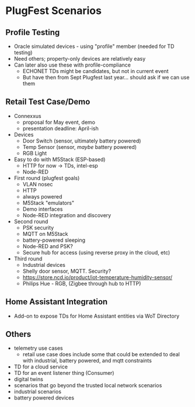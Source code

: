 # PlugFest Scenarios

## Profile Testing
* Oracle simulated devices - using "profile" member (needed for TD testing)
* Need others; property-only devices are relatively easy
* Can later also use these with profile-compliance
    - ECHONET TDs might be candidates, but not in current event
    - But have then from Sept Plugfest last year... should ask if we can use them

## Retail Test Case/Demo
* Connexxus 
    - proposal for May event, demo
    - presentation deadline: April-ish
* Devices
    - Door Switch (sensor, ultimately battery powered)
    - Temp Sensor (sensor, *maybe* battery powered)
    - RGB Light
* Easy to do with M5Stack (ESP-based) 
    - HTTP for now -> TDs, intel-esp
    - Node-RED
* First round (plugfest goals)
    - VLAN nosec
    - HTTP
    - always powered
    - M5Stack "emulators"
    - Demo interfaces
    - Node-RED integration and discovery
* Second round
    - PSK security
    - MQTT on M5Stack
    - battery-powered sleeping 
    - Node-RED and PSK?
    - Secure hub for access (using reverse proxy in the cloud, etc)
* Third round
    - Industrial devices
    - Shelly door sensor, MQTT.  Security?
    - https://store.ncd.io/product/iot-temperature-humidity-sensor/
    - Philips Hue - RGB, (Zigbee through hub to HTTP)

## Home Assistant Integration
* Add-on to expose TDs for Home Assistant entities via WoT Directory

## Others

* telemetry use cases
   - retail use case does include some that could be extended to deal
     with industrial, battery powered, and mqtt constraints
* TD for a cloud service
* TD for an event listener thing (Consumer)
* digital twins
* scenarios that go beyond the trusted local network scenarios
* industrial scenarios
* battery powered devices

 
